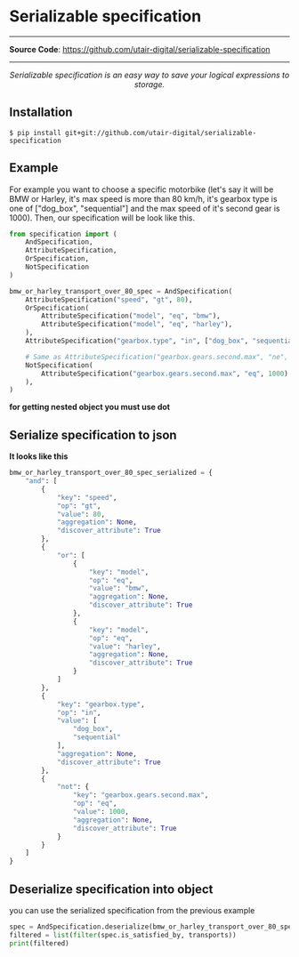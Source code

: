 # Serializable specification

---
**Source Code**: <a href="https://github.com/utair-digital/serializable-specification" target="_blank">https://github.com/utair-digital/serializable-specification</a>

---

<p align="center">
    <em>Serializable specification is an easy way to save your logical expressions to storage.</em>
</p>

## Installation

```console
$ pip install git+git://github.com/utair-digital/serializable-specification
```

## Example

For example you want to choose a specific motorbike (let's say it will be BMW or Harley, it's max speed is more than 80 km/h, it's gearbox type is one of ["dog_box", "sequential"] and the max speed of it's second gear is 1000). Then, our specification will be look like this.

```Python
from specification import (
    AndSpecification,
    AttributeSpecification,
    OrSpecification,
    NotSpecification
)

bmw_or_harley_transport_over_80_spec = AndSpecification(
    AttributeSpecification("speed", "gt", 80),
    OrSpecification(
        AttributeSpecification("model", "eq", "bmw"),
        AttributeSpecification("model", "eq", "harley"),
    ),
    AttributeSpecification("gearbox.type", "in", ["dog_box", "sequential"]),

    # Same as AttributeSpecification("gearbox.gears.second.max", "ne", 1000)
    NotSpecification(
        AttributeSpecification("gearbox.gears.second.max", "eq", 1000)
    ),
)
```

**for getting nested object you must use dot**

## Serialize specification to json

**It looks like this**

```python
bmw_or_harley_transport_over_80_spec_serialized = {
    "and": [
        {
            "key": "speed",
            "op": "gt",
            "value": 80,
            "aggregation": None,
            "discover_attribute": True
        },
        {
            "or": [
                {
                    "key": "model",
                    "op": "eq",
                    "value": "bmw",
                    "aggregation": None,
                    "discover_attribute": True
                },
                {
                    "key": "model",
                    "op": "eq",
                    "value": "harley",
                    "aggregation": None,
                    "discover_attribute": True
                }
            ]
        },
        {
            "key": "gearbox.type",
            "op": "in",
            "value": [
                "dog_box",
                "sequential"
            ],
            "aggregation": None,
            "discover_attribute": True
        },
        {
            "not": {
                "key": "gearbox.gears.second.max",
                "op": "eq",
                "value": 1000,
                "aggregation": None,
                "discover_attribute": True
            }
        }
    ]
}
```

## Deserialize specification into object

you can use the serialized specification from the previous example

```python
spec = AndSpecification.deserialize(bmw_or_harley_transport_over_80_spec_serialized)
filtered = list(filter(spec.is_satisfied_by, transports))
print(filtered)
```
